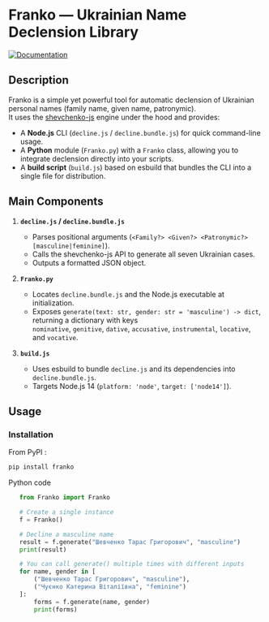 # Franko ― Ukrainian Name Declension Library

[![Documentation](https://img.shields.io/badge/Documentation-Read%20The%20Docs-blue.svg)](https://franko.readthedocs.io/en/latest/index.html)


## Description
Franko is a simple yet powerful tool for automatic declension of Ukrainian personal names (family name, given name, patronymic).  
It uses the [shevchenko-js](https://shevchenko-js.tooleks.com/) engine under the hood and provides:

- A **Node.js** CLI (`decline.js` / `decline.bundle.js`) for quick command-line usage.  
- A **Python** module (`Franko.py`) with a `Franko` class, allowing you to integrate declension directly into your scripts.  
- A **build script** (`build.js`) based on esbuild that bundles the CLI into a single file for distribution.

## Main Components
1. **`decline.js` / `decline.bundle.js`**  
   - Parses positional arguments (`<Family?> <Given?> <Patronymic?> [masculine|feminine]`).  
   - Calls the shevchenko-js API to generate all seven Ukrainian cases.  
   - Outputs a formatted JSON object.

2. **`Franko.py`**  
   - Locates `decline.bundle.js` and the Node.js executable at initialization.  
   - Exposes `generate(text: str, gender: str = 'masculine') -> dict`, returning a dictionary with keys  
     `nominative`, `genitive`, `dative`, `accusative`, `instrumental`, `locative`, and `vocative`.

3. **`build.js`**  
   - Uses esbuild to bundle `decline.js` and its dependencies into `decline.bundle.js`.  
   - Targets Node.js 14 (`platform: 'node'`, `target: ['node14']`).

## Usage

### Installation
From PyPI :
```bash
pip install franko
```

Python code

```python
   from Franko import Franko

   # Create a single instance
   f = Franko()

   # Decline a masculine name
   result = f.generate("Шевченко Тарас Григорович", "masculine")
   print(result)

   # You can call generate() multiple times with different inputs
   for name, gender in [
       ("Шевченко Тарас Григорович", "masculine"),
       ("Чуєнко Катерина Віталіївна", "feminine")
   ]:
       forms = f.generate(name, gender)
       print(forms)
```

